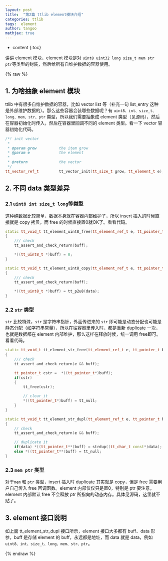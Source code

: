 ```yaml
---
layout: post
title:  "第2篇 ttlib element模块介绍"
categories: ttlib
tags:  element
author: tangoo
mathjax: true
---
```



* content
{:toc}

讲讲 element 模块，element 模块是对 `uint8 uint32 long size_t mem str ptr`等类型的封装，然后给所有自维护数据的容器使用。






{% raw %}


## 1. 为啥抽象 element 模块

ttlib 中有很多自维护数据的容器，比如 vector list 等（补充一句 list_entry 这种是外部维护数据的）。那么这些容器会装哪些数据呢？有 `uint8、int、size_t、long、mem、str、ptr` 类型，所以我们需要抽象成 element 类型（见源码），然后在容器初始化时传入，然后在容器里回调不同的 element 类型。看一下 vector 容器初始化代码。


~~~cpp
/*! init vector
 *
 * @param grow          the item grow
 * @param e             the element
 *
 * @return              the vector
 */
tt_vector_ref_t         tt_vector_init(tt_size_t grow, tt_element_t e);
~~~

## 2. 不同 data 类型差异
### 2.1 `uint8 int size_t long`等类型

这种纯数据比较简单，数据本身就在容器内部维护了，所以 insert 插入的时候直接就是 copy 拷贝，而 free 的时候直接置0就OK了。看看代码。

```C++
static tt_void_t tt_element_uint8_free(tt_element_ref_t e, tt_pointer_t buff)
{
    /// check
    tt_assert_and_check_return(buff);

    *((tt_uint8_t *)buff) = 0;
}

static tt_void_t tt_element_uint8_copy(tt_element_ref_t e, tt_pointer_t buff, tt_cpointer_t data)
{
    /// check
    tt_assert_and_check_return(buff);

    *((tt_uint8_t *)buff) = tt_p2u8(data);
}
```

### 2.2 `str` 类型
`str` 比较特殊，`str` 是字符串指针，外面传进来的 `str` 即可能是动态分配也可能是静态分配（如字符串常量），所以在往容器里传入时，都是重新 duplicate 一次，也就是数据都在 element 内部维护，那么这样在释放时候，统一调用 free即可。看看代码。

```cpp
static tt_void_t tt_element_str_free(tt_element_ref_t e, tt_pointer_t buff)
{
    /// check
    tt_assert_and_check_return(e && buff);

    tt_pointer_t cstr =  *((tt_pointer_t*)buff);
    if(cstr)
    {
        tt_free(cstr);

        // clear it
        *((tt_pointer_t*)buff) = tt_null;
    }
}

static tt_void_t tt_element_str_dupl(tt_element_ref_t e, tt_pointer_t buff, tt_cpointer_t data)
{
    // check
    tt_assert_and_check_return(e && buff);

    // duplicate it
    if(data) *((tt_pointer_t**)buff) = strdup((tt_char_t const*)data);
    else *((tt_pointer_t**)buff) = tt_null;
}
```

### 2.3 `mem ptr` 类型

对于`mem` 和 `ptr` 类型，insert 插入时 duplicate 其实就是 copy，但是 free 需要用户自己传入 free 回调函数。element 内部仅仅只是置0，特别是 ptr 要注意，element 内部默认 free 不会释放 ptr 所指向的动态内存。具体见源码，这里就不贴了。

## 3. element 接口说明

如上面 tt_element_str_dupl 接口所示，element 接口大多都有 buff、data 形参，buff 是存储 element 的 buff，永远都是地址，而 data 就是 data，例如 `uint8、int、size_t、long、mem、str、ptr`。



{% endraw %}